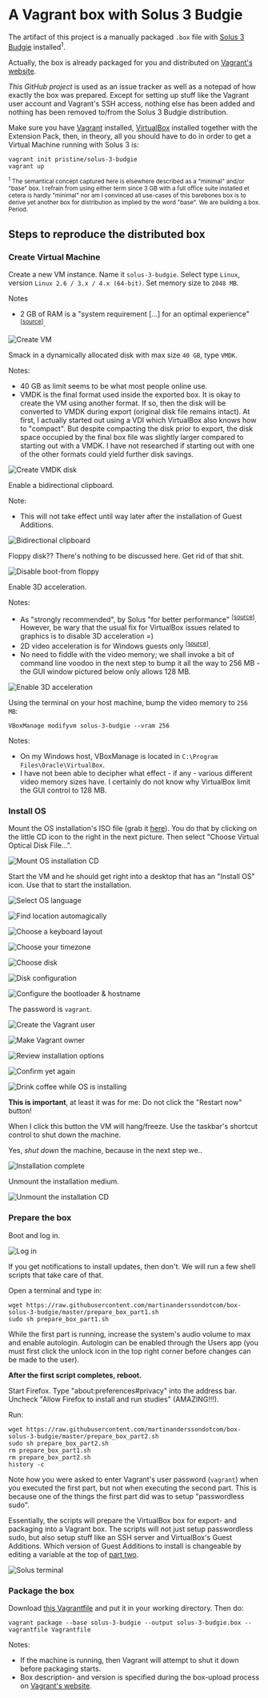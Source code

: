 # A Vagrant box with Solus 3 Budgie

The artifact of this project is a manually packaged `.box` file with [Solus 3
Budgie][1] installed<sup>1</sup>.

Actually, the box is already packaged for you and distributed on
[Vagrant's website][2].

_This GitHub project_ is used as an issue tracker as well as a notepad of how
exactly the box was prepared. Except for setting up stuff like the Vagrant user
account and Vagrant's SSH access, nothing else has been added and nothing has
been removed to/from the Solus 3 Budgie distribution.

Make sure you have [Vagrant][3] installed, [VirtualBox][4] installed together
with the Extension Pack, then, in theory, all you should have to do in order to
get a Virtual Machine running with Solus 3 is:

    vagrant init pristine/solus-3-budgie
    vagrant up 

<sub><sup>1</sup> The semantical concept captured here is elsewhere described as
a "minimal" and/or "base" box. I refrain from using either term since 3 GB with
a full office suite installed et cetera is hardly "minimal" nor am I convinced
all use-cases of this barebones box is to derive yet another box for
distribution as implied by the word "base". We are building a box. Period.</sub>

## Steps to reproduce the distributed box

### Create Virtual Machine

Create a new VM instance. Name it `solus-3-budgie`. Select type `Linux`, version
`Linux 2.6 / 3.x / 4.x (64-bit)`. Set memory size to `2048 MB`.

Notes

- 2 GB of RAM is a "system requirement [...] for an optimal experience"
  <sup>[[source][5]]</sup>.

![Create VM][img-01]

Smack in a dynamically allocated disk with max size `40 GB`, type `VMDK`.

Notes:

- 40 GB as limit seems to be what most people online use.
- VMDK is the final format used inside the exported box. It is okay to create
  the VM using another format. If so, then the disk will be converted to VMDK
  during export (original disk file remains intact). At first, I actually
  started out using a VDI which VirtualBox also knows how to "compact". But
  despite compacting the disk prior to export, the disk space occupied by the
  final box file was slightly larger compared to starting out with a VMDK. I
  have not researched if starting out with one of the other formats could yield
  further disk savings.

![Create VMDK disk][img-02]

Enable a bidirectional clipboard.

Note:

- This will not take effect until way later after the installation of Guest
  Additions.

![Bidirectional clipboard][img-03]

Floppy disk?? There's nothing to be discussed here. Get rid of that shit.

![Disable boot-from floppy][img-04]

Enable 3D acceleration.

Notes:

- As "strongly recommended", by Solus "for better performance"
  <sup>[[source][6]]</sup>. However, be wary that the usual fix for VirtualBox
  issues related to graphics is to disable 3D acceleration =)
- 2D video acceleration is for Windows guests only <sup>[[source][7]]</sup>.
- No need to fiddle with the video memory; we shall invoke a bit of command line
  voodoo in the next step to bump it all the way to 256 MB - the GUI window
  pictured below only allows 128 MB.

![Enable 3D acceleration][img-05]

Using the terminal on your host machine, bump the video memory to `256 MB`:

    VBoxManage modifyvm solus-3-budgie --vram 256

Notes:

- On my Windows host, VBoxManage is located in
  `C:\Program Files\Oracle\VirtualBox`.
- I have not been able to decipher what effect - if any - various different
  video memory sizes have. I certainly do not know why VirtualBox limit the GUI
  control to 128 MB.

### Install OS

Mount the OS installation's ISO file (grab it [here][5]). You do that by
clicking on the little CD icon to the right in the next picture. Then select
"Choose Virtual Optical Disk File...".

![Mount OS installation CD][img-06]

Start the VM and he should get right into a desktop that has an "Install OS"
icon. Use that to start the installation.

![Select OS language][img-07]

![Find location automagically][img-08]

![Choose a keyboard layout][img-09]

![Choose your timezone][img-10]

![Choose disk][img-11]

![Disk configuration][img-12]

![Configure the bootloader & hostname][img-13]

The password is `vagrant`.

![Create the Vagrant user][img-14]

![Make Vagrant owner][img-15]

![Review installation options][img-16]

![Confirm yet again][img-17]

![Drink coffee while OS is installing][img-18]

**This is important**, at least it was for me: Do not click the "Restart now"
button!

When I click this button the VM will hang/freeze. Use the taskbar's shortcut
control to shut down the machine.

Yes, _shut down_ the machine, because in the next step we..

![Installation complete][img-19]

Unmount the installation medium.

![Unmount the installation CD][img-20]

### Prepare the box

Boot and log in.

![Log in][img-21]

If you get notifications to install updates, then don't. We will run a few shell
scripts that take care of that.

Open a terminal and type in:

    wget https://raw.githubusercontent.com/martinanderssondotcom/box-solus-3-budgie/master/prepare_box_part1.sh
    sudo sh prepare_box_part1.sh

While the first part is running, increase the system's audio volume to max and
enable autologin. Autologin can be enabled through the Users app (you must first
click the unlock icon in the top right corner before changes can be made to the
user).

**After the first script completes, reboot.**

Start Firefox. Type "about:preferences#privacy" into the address bar. Uncheck
"Allow Firefox to install and run studies" (AMAZING!!!).

Run:

    wget https://raw.githubusercontent.com/martinanderssondotcom/box-solus-3-budgie/master/prepare_box_part2.sh
    sudo sh prepare_box_part2.sh
    rm prepare_box_part1.sh
    rm prepare_box_part2.sh
    history -c

Note how you were asked to enter Vagrant's user password (`vagrant`) when you
executed the first part, but not when executing the second part. This is because
one of the things the first part did was to setup "passwordless sudo".

Essentially, the scripts will prepare the VirtualBox box for export- and
packaging into a Vagrant box. The scripts will not just setup passwordless sudo,
but also setup stuff like an SSH server and VirtualBox's Guest Additions. Which
version of Guest Additions to install is changeable by editing a variable at the
top of [part two][8].

![Solus terminal][img-22]

### Package the box

Download [this Vagrantfile][9] and put it in your working directory. Then do:

    vagrant package --base solus-3-budgie --output solus-3-budgie.box --vagrantfile Vagrantfile

Notes:

- If the machine is running, then Vagrant will attempt to shut it down before
  packaging starts.
- Box description- and version is specified during the box-upload process on
  [Vagrant's website][10].

[1]: https://solus-project.com
[2]: https://app.vagrantup.com/pristine/boxes/solus-3-budgie
[3]: https://www.vagrantup.com/
[4]: https://www.virtualbox.org/wiki/Downloads
[5]: https://solus-project.com/download/
[6]: https://solus-project.com/articles/software/virtualbox/en/
[7]: https://www.virtualbox.org/manual/ch04.html#guestadd-2d
[8]: https://github.com/martinanderssondotcom/box-solus-3-budgie/blob/master/prepare_box_part2.sh
[9]: https://github.com/martinanderssondotcom/box-solus-3-budgie/blob/master/Vagrantfile
[10]: https://app.vagrantup.com/boxes/new

[img-01]: screenshots/01-vb-create-vm.png
[img-02]: screenshots/02-vb-create-vmdk-disk.png
[img-03]: screenshots/03-vb-bidirectional-clipboard.png
[img-04]: screenshots/04-vb-disable-floppy-boot.png
[img-05]: screenshots/05-vd-enable-3d.png
[img-06]: screenshots/06-vb-mount-solus-iso.png

[img-07]: screenshots/07-os-language.png
[img-08]: screenshots/08-os-location.png
[img-09]: screenshots/09-os-keyboard.png
[img-10]: screenshots/10-os-timezone.png
[img-11]: screenshots/11-os-choose-disk.png
[img-12]: screenshots/12-os-disk-configuration.png
[img-13]: screenshots/13-os-bootloader-hostname.png
[img-14]: screenshots/14-os-user.png
[img-15]: screenshots/15-os-owner.png
[img-16]: screenshots/16-os-review.png
[img-17]: screenshots/17-os-confirm.png
[img-18]: screenshots/18-os-installing.png
[img-19]: screenshots/19-os-complete.png

[img-20]: screenshots/20-vb-unmount.png
[img-21]: screenshots/21-vm-login.png
[img-22]: screenshots/22-vm-terminal.png